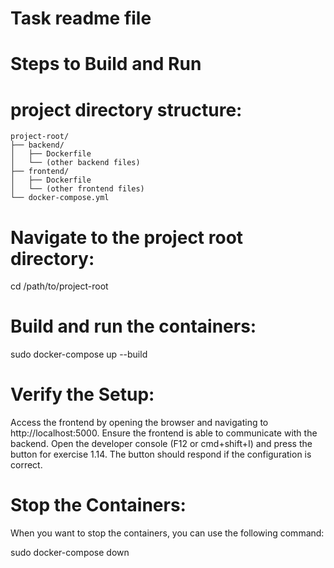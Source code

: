 # Task readme file

# Steps to Build and Run

# project directory structure:

```
project-root/
├── backend/
│   ├── Dockerfile
│   └── (other backend files)
├── frontend/
│   ├── Dockerfile
│   └── (other frontend files)
└── docker-compose.yml

```
# Navigate to the project root directory:
cd /path/to/project-root

# Build and run the containers:
sudo docker-compose up --build

# Verify the Setup:

Access the frontend by opening the browser and navigating to http://localhost:5000.
Ensure the frontend is able to communicate with the backend. 
Open the developer console (F12 or cmd+shift+I) and 
press the button for exercise 1.14. The button should respond if the configuration is correct.

# Stop the Containers:
When you want to stop the containers, you can use the following command:

sudo docker-compose down

